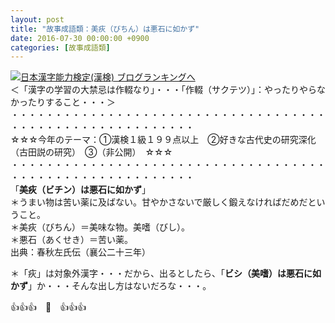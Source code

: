 ```yaml
---
layout: post
title: "故事成語類：美疢（びちん）は悪石に如かず"
date: 2016-07-30 00:00:00 +0900
categories: [故事成語類]
---
```


[![](/syuusyuu9701/assets/images/故事成語類：美疢（びちん）は悪石に如かず-br_c_3028_1.gif)](http://blog.with2.net/link.php?1659096:3028 "日本漢字能力検定(漢検) ブログランキングへ")[日本漢字能力検定(漢検) ブログランキングへ](http://blog.with2.net/link.php?1659096:3028)  
＜「漢字の学習の大禁忌は作輟なり」・・・「作輟（サクテツ）」：やったりやらなかったりすること・・・＞  
・・・・・・・・・・・・・・・・・・・・・・・・・・・・・・・・・・・・・・・・・・・・・・・・・・・・・・・・・  
☆☆☆今年のテーマ：①漢検１級１９９点以上　②好きな古代史の研究深化（古田説の研究）　③（非公開）　☆☆☆　　  
・・・・・・・・・・・・・・・・・・・・・・・・・・・・・・・・・・・・・・・・・・・・・・・・・・・・・・・・・  
「**美疢（ビチン）は悪石に如かず**」  
＊うまい物は苦い薬に及ばない。甘やかさないで厳しく鍛えなければだめだということ。  
＊美疢（びちん）＝美味な物。美嗜（びし）。  
＊悪石（あくせき）＝苦い薬。  
出典：春秋左氏伝（襄公二十三年）  
  
＊「疢」は対象外漢字・・・だから、出るとしたら、「**ビシ（美嗜）は悪石に如かず**」か・・・そんな出し方はないだろな・・・。  
  
👍👍👍　🐒　👍👍👍  